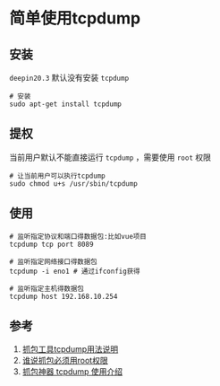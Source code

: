 # 简单使用tcpdump

## 安装
`deepin20.3` 默认没有安装 `tcpdump`
```shell
# 安装
sudo apt-get install tcpdump
```

## 提权
当前用户默认不能直接运行 `tcpdump` ，需要使用 `root` 权限
```shell
# 让当前用户可以执行tcpdump
sudo chmod u+s /usr/sbin/tcpdump
```

## 使用
```shell
# 监听指定协议和端口得数据包:比如vue项目
tcpdump tcp port 8089

# 监听指定网络接口得数据包
tcpdump -i eno1 # 通过ifconfig获得

# 监听指定主机得数据包
tcpdump host 192.168.10.254
```

## 参考
1. [抓包工具tcpdump用法说明](https://www.cnblogs.com/f-ck-need-u/p/7064286.html '抓包工具tcpdump用法说明')
1. [谁说抓包必须用root权限](https://blog.csdn.net/mseaspring/article/details/109376902 '谁说抓包必须用root权限')
1. [抓包神器 tcpdump 使用介绍](https://cizixs.com/2015/03/12/tcpdump-introduction/ '抓包神器 tcpdump 使用介绍')